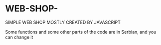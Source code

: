 # WEB-SHOP-
SIMPLE WEB SHOP MOSTLY CREATED BY JAVASCRIPT

Some functions and some other parts of the code are in Serbian, and you can change it
